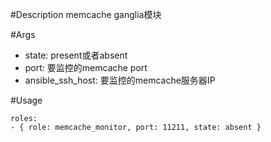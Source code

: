 #Description
memcache ganglia模块

#Args
* state: present或者absent
* port: 要监控的memcache port
* ansible_ssh_host: 要监控的memcache服务器IP

#Usage
```
roles:  
- { role: memcache_monitor, port: 11211, state: absent }
```
